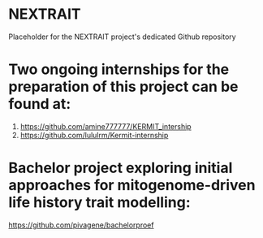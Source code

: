 # NEXTRAIT
Placeholder for the NEXTRAIT project's dedicated Github repository

# Two ongoing internships for the preparation of this project can be found at:

1. https://github.com/amine777777/KERMIT_intership
2. https://github.com/lululrm/Kermit-internship

# Bachelor project exploring initial approaches for mitogenome-driven life history trait modelling:

https://github.com/pivagene/bachelorproef
